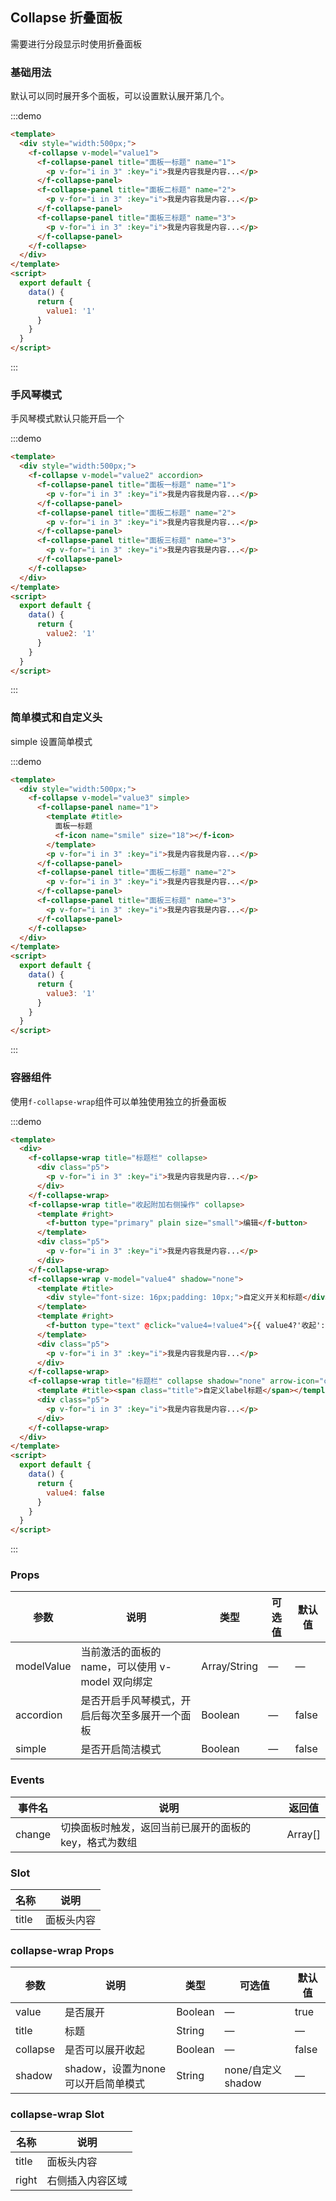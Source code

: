 ## Collapse 折叠面板

需要进行分段显示时使用折叠面板

### 基础用法

默认可以同时展开多个面板，可以设置默认展开第几个。

:::demo

```html
<template>
  <div style="width:500px;">
    <f-collapse v-model="value1">
      <f-collapse-panel title="面板一标题" name="1">
        <p v-for="i in 3" :key="i">我是内容我是内容...</p>
      </f-collapse-panel>
      <f-collapse-panel title="面板二标题" name="2">
        <p v-for="i in 3" :key="i">我是内容我是内容...</p>
      </f-collapse-panel>
      <f-collapse-panel title="面板三标题" name="3">
        <p v-for="i in 3" :key="i">我是内容我是内容...</p>
      </f-collapse-panel>
    </f-collapse>
  </div>
</template>
<script>
  export default {
    data() {
      return {
        value1: '1'
      }
    }
  }
</script>
```

:::

### 手风琴模式

手风琴模式默认只能开启一个

:::demo

```html
<template>
  <div style="width:500px;">
    <f-collapse v-model="value2" accordion>
      <f-collapse-panel title="面板一标题" name="1">
        <p v-for="i in 3" :key="i">我是内容我是内容...</p>
      </f-collapse-panel>
      <f-collapse-panel title="面板二标题" name="2">
        <p v-for="i in 3" :key="i">我是内容我是内容...</p>
      </f-collapse-panel>
      <f-collapse-panel title="面板三标题" name="3">
        <p v-for="i in 3" :key="i">我是内容我是内容...</p>
      </f-collapse-panel>
    </f-collapse>
  </div>
</template>
<script>
  export default {
    data() {
      return {
        value2: '1'
      }
    }
  }
</script>
```

:::

### 简单模式和自定义头

simple 设置简单模式

:::demo

```html
<template>
  <div style="width:500px;">
    <f-collapse v-model="value3" simple>
      <f-collapse-panel name="1">
        <template #title>
          面板一标题
          <f-icon name="smile" size="18"></f-icon>
        </template>
        <p v-for="i in 3" :key="i">我是内容我是内容...</p>
      </f-collapse-panel>
      <f-collapse-panel title="面板二标题" name="2">
        <p v-for="i in 3" :key="i">我是内容我是内容...</p>
      </f-collapse-panel>
      <f-collapse-panel title="面板三标题" name="3">
        <p v-for="i in 3" :key="i">我是内容我是内容...</p>
      </f-collapse-panel>
    </f-collapse>
  </div>
</template>
<script>
  export default {
    data() {
      return {
        value3: '1'
      }
    }
  }
</script>
```

:::

### 容器组件

使用`f-collapse-wrap`组件可以单独使用独立的折叠面板

:::demo

```html
<template>
  <div>
    <f-collapse-wrap title="标题栏" collapse>
      <div class="p5">
        <p v-for="i in 3" :key="i">我是内容我是内容...</p>
      </div>
    </f-collapse-wrap>
    <f-collapse-wrap title="收起附加右侧操作" collapse>
      <template #right>
        <f-button type="primary" plain size="small">编辑</f-button>
      </template>
      <div class="p5">
        <p v-for="i in 3" :key="i">我是内容我是内容...</p>
      </div>
    </f-collapse-wrap>
    <f-collapse-wrap v-model="value4" shadow="none">
      <template #title>
        <div style="font-size: 16px;padding: 10px;">自定义开关和标题</div>
      </template>
      <template #right>
        <f-button type="text" @click="value4=!value4">{{ value4?'收起':'展开' }}</f-button>
      </template>
      <div class="p5">
        <p v-for="i in 3" :key="i">我是内容我是内容...</p>
      </div>
    </f-collapse-wrap>
    <f-collapse-wrap title="标题栏" collapse shadow="none" arrow-icon="caret-down">
      <template #title><span class="title">自定义label标题</span></template>
      <div class="p5">
        <p v-for="i in 3" :key="i">我是内容我是内容...</p>
      </div>
    </f-collapse-wrap>
  </div>
</template>
<script>
  export default {
    data() {
      return {
        value4: false
      }
    }
  }
</script>
```

:::

### Props

| 参数      | 说明    | 类型      | 可选值       | 默认值   |
|---------- |-------- |---------- |-------------  |-------- |
| modelValue     | 当前激活的面板的 name，可以使用 v-model 双向绑定   | Array/String  |    —       |    —    |
| accordion     | 是否开启手风琴模式，开启后每次至多展开一个面板   | Boolean  |    —       |    false    |
| simple     | 是否开启简洁模式   | Boolean  |    —       |    false    |

### Events

| 事件名      | 说明    | 返回值      |
|---------- |-------- |---------- |
| change     | 切换面板时触发，返回当前已展开的面板的 key，格式为数组   | Array[]  |

### Slot

| 名称      | 说明    |
|---------- |-------- |
| title     | 面板头内容   |

### collapse-wrap Props

| 参数      | 说明    | 类型      | 可选值       | 默认值   |
|---------- |-------- |---------- |-------------  |-------- |
| value     | 是否展开   | Boolean  |    —       |   true    |
| title     | 标题   | String  |    —       |   —     |
| collapse  | 是否可以展开收起   | Boolean  |    —       |    false    |
| shadow  | shadow，设置为none可以开启简单模式   | String  |  none/自定义shadow    |    —     |

### collapse-wrap Slot

| 名称      | 说明    |
|---------- |-------- |
| title     | 面板头内容   |
| right     | 右侧插入内容区域   |


